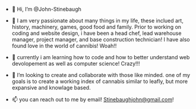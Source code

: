 - 👋 Hi, I’m @John-Stinebaugh
  
- 👀 I am very passionate about many things in my life, these inclued art, history, machinery, games, good food and family. Prior to working on coding and website design, i have been a head chef, lead warehouse manager, project manager, and base construction technician! I have also found love in the world of cannibis! Woah!!

- 🌱 currently i am learning how to code and how to better understand web devolopement as well as computer science! Crazy!!!
  
- 💞️ I’m looking to create and collaborate with those like minded. one of my goals is to create a working index of cannabis similar to leafly, but more expansive and knowlage based.
  
- 📫 you can reach out to me by email! Stinebaughjohn@gmail.com! 

<!---
John-Stinebaugh/John-Stinebaugh is a ✨ special ✨ repository because its `README.md` (this file) appears on your GitHub profile.
You can click the Preview link to take a look at your changes.
--->
